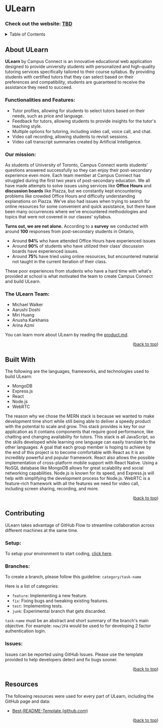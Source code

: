 
<!--- [![Open in Visual Studio Code](https://classroom.github.com/assets/open-in-vscode-718a45dd9cf7e7f842a935f5ebbe5719a5e09af4491e668f4dbf3b35d5cca122.svg)](https://classroom.github.com/online_ide?assignment_repo_id=15094435&assignment_repo_type=AssignmentRepo) --->
<a name="readme-top"></a>

# ULearn
### Check out the website: [TBD](https://github.com/UofT-UTSC-CS-sandbox/final-term-project-campusconnect)
<details>
  <summary>Table of Contents</summary>
  <ol>
    <li>
	    <a href="#about-ULearn">About ULearn</a>
	    <ul>
		    <li><a href="#functionalities-and-features">Functionalities and Features</a></li>
		    <li><a href="#our-mission">Our mission</a></li>
	    </ul>
    </li>
    <li><a href="#built-with">Built With</a></li>
    <li>
	    <a href="#contributing">Contributing</a>
	    <ul>
		    <li><a href="#setup">Setup</a></li>
		    <li><a href="#branches">Branches</a></li>
		     <li><a href="#issues">Issues</a></li>
	    </ul>
    </li>
    <li><a href="#resources">Resources</a></li>
  </ol>
</details>

<a name="about"></a>

## About ULearn

**ULearn** by Campus Connect is an innovative educational web application designed to provide university students with personalized and high-quality tutoring services specifically tailored to their course syllabus. By providing students with certified tutors that they can select based on their preferences and compatibility, students are guaranteed to receive the assistance they need to succeed.

### Functionalities and Features:
* Tutor profiles, allowing for students to select tutors based on their needs, such as price and language.
* Feedback for tutors, allowing students to provide insights for the tutor's teaching style.
* Multiple options for tutoring, including video call, voice call, and chat.
* Video call recording, allowing students to revisit sessions.
*  Video call transcript summaries created by Artificial Intelligence.

### Our mission:
As students of University of Toronto, Campus Connect wants students’ questions answered successfully so they can enjoy their post-secondary experience even more. Each team member at Campus Connect has struggled during the first two years of post-secondary education. We all have made attempts to solve issues using services like **Office Hours** and **discussion boards** like Piazza, but we constantly kept encountering problems like crowded Office Hours and difficulty understanding explanations on Piazza. We've also had issues when trying to search for online resources for some convenient and quick assistance, but there have been many occurrences where we've encountered methodologies and topics that were not covered in our classes' syllabus.

**Turns out, we are not alone.** According to a **survey** we conducted with around **100** responses from post-secondary students in Ontario,
* Around **94%** who have attended Office Hours have experienced issues
* Around **90%** of students who have utilized their class’ discussion boards have experienced issues.
* Around **75%** have tried using online resources, but encountered material not taught in the current iteration of their class.

These poor experiences from students who have a hard time with what's provided at school is what motivated the team to create Campus Connect and build ULearn. 

### The ULearn Team:
* Michael Walker
* Aarushi Doshi
* Miri Huang
* Anusha Karkhanis
* Arina Azmi

You can learn more about ULearn by reading the [product.md](https://github.com/UofT-UTSC-CS-sandbox/final-term-project-campusconnect/blob/main/doc/sprint0/product.md).
<p align="right">(<a href="#readme-top">back to top</a>)</p>

## Built With
The following are the languages, frameworks, and technologies used to build ULearn:
* MongoDB
* Express.js
* React
* Node.js
* WebRTC

The reason why we chose the MERN stack is because we wanted to make development time short while still being able to deliver a speedy product with the potential to scale and grow. This stack provides is key for our application as it contains components that require good performance, like chatting and changing availability for tutors. This stack is all JavaScript, so the skills developed while learning one language can easily translate to the other languages. A goal that each group member is hoping to achieve by the end of this project is to become comfortable with React as it is an incredibly powerful and popular framework. React also allows the possible implementation of cross-platform mobile support with React Native. Using a NoSQL database like MongoDB allows for great scalability and social networking capabilities. Node.js is known for its speed, and Express.js will help with simplifying the development process for Node.js. WebRTC is a feature-rich framework with all the features we need for video call, including screen sharing, recording, and more.

<p align="right">(<a href="#readme-top">back to top</a>)</p>

## Contributing
ULearn takes advantage of GitHub Flow to streamline collaboration across different machines at the same time.

### Setup:
To setup your environment to start coding, [click here](https://github.com/UofT-UTSC-CS-sandbox/final-term-project-campusconnect/blob/main/doc/sprint0/setup.md).
### Branches:
To create a branch, please follow this guideline: `category/task-name`

Here is a list of categories:
* `feature`: Implementing a new feature.
* `fix`: Fixing bugs and tweaking existing features.
* `test`: Implementing tests.
* `junk`: Experimental branch that gets discarded.

`task-name` must be an abstract and short summary of the branch's main objective. For example: `new/2FA` would be used to for developing 2 factor authentication login.

### Issues:
Issues can be reported using GitHub Issues. Please use the template provided to help developers detect and fix bugs sooner.
<p align="right">(<a href="#readme-top">back to top</a>)</p>

## Resources
The following resources were used for every part of ULearn, including the GitHub page and data:
* [Best-README-Template (github.com)](https://github.com/othneildrew/Best-README-Template/tree/master)
<p align="right">(<a href="#readme-top">back to top</a>)</p>
